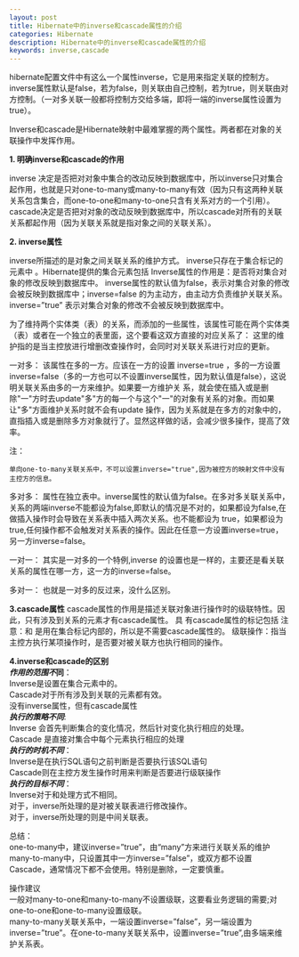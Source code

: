 ```yaml
---
layout: post
title: Hibernate中的inverse和cascade属性的介绍
categories: Hibernate
description: Hibernate中的inverse和cascade属性的介绍
keywords: inverse,cascade
---
```

hibernate配置文件中有这么一个属性inverse，它是用来指定关联的控制方。inverse属性默认是false，若为false，则关联由自己控制，若为true，则关联由对方控制。（一对多关联一般都将控制方交给多端，即将一端的inverse属性设置为true）。  


Inverse和cascade是Hibernate映射中最难掌握的两个属性。两者都在对象的关联操作中发挥作用。  


 **1. 明确inverse和cascade的作用**  
 
inverse 决定是否把对对象中集合的改动反映到数据库中，所以inverse只对集合起作用，也就是只对one-to-many或many-to-many有效（因为只有这两种关联关系包含集合，而one-to-one和many-to-one只含有关系对方的一个引用）。cascade决定是否把对对象的改动反映到数据库中，所以cascade对所有的关联关系都起作用（因为关联关系就是指对象之间的关联关系）。  

 **2. inverse属性**  
 

inverse所描述的是对象之间关联关系的维护方式。 
inverse只存在于集合标记的元素中 。Hibernate提供的集合元素包括<set/> <map/> <list/> <array /> <bag /> 
Inverse属性的作用是：是否将对集合对象的修改反映到数据库中。 
inverse属性的默认值为false，表示对集合对象的修改会被反映到数据库中；inverse=false 的为主动方，由主动方负责维护关联关系。 
inverse=”true” 表示对集合对象的修改不会被反映到数据库中。  


 为了维持两个实体类（表）的关系，而添加的一些属性，该属性可能在两个实体类（表）或者在一个独立的表里面，这个要看这双方直接的对应关系了： 这里的维护指的是当主控放进行增删改查操作时，会同时对关联关系进行对应的更新。  
 

   一对多： 该属性在多的一方。应该在一方的设置 inverse=true ，多的一方设置 inverse=false（多的一方也可以不设置inverse属性，因为默认值是false），这说明关联关系由多的一方来维护。如果要一方维护关 系，就会使在插入或是删除"一"方时去update"多"方的每一个与这个"一"的对象有关系的对象。而如果让"多"方面维护关系时就不会有update 操作，因为关系就是在多方的对象中的，直指插入或是删除多方对象就行了。显然这样做的话，会减少很多操作，提高了效率。  
   
注：  

    单向one-to-many关联关系中，不可以设置inverse="true",因为被控方的映射文件中没有主控方的信息。

   多对多： 属性在独立表中。inverse属性的默认值为false。在多对多关联关系中，关系的两端inverse不能都设为false,即默认的情况是不对的，如果都设为false,在做插入操作时会导致在关系表中插入两次关系。也不能都设为 true，如果都设为true,任何操作都不会触发对关系表的操作。因此在任意一方设置inverse=true，另一方inverse=false。  
   

   一对一： 其实是一对多的一个特例,inverse 的设置也是一样的，主要还是看关联关系的属性在哪一方，这一方的inverse=false。

   多对一： 也就是一对多的反过来，没什么区别。  
   

**3.cascade属性**
cascade属性的作用是描述关联对象进行操作时的级联特性。因此，只有涉及到关系的元素才有cascade属性。 
具 有cascade属性的标记包括<many-to-one /> <one-to-one /> <any /> <set /><bag /> <idbag /> <list /> <array /> 
注意：<ont-to-many />和 <many-to-many />是用在集合标记内部的，所以是不需要cascade属性的。 
级联操作：指当主控方执行某项操作时，是否要对被关联方也执行相同的操作。  

**4.inverse和cascade的区别**  
***作用的范围不*同**：  
Inverse是设置在集合元素中的。  
Cascade对于所有涉及到关联的元素都有效。  
<many-to-one/><ont-to-many/>没有inverse属性，但有cascade属性   
***执行的策略不同***:  
Inverse 会首先判断集合的变化情况，然后针对变化执行相应的处理。  
Cascade 是直接对集合中每个元素执行相应的处理   
***执行的时机不同***：  
Inverse是在执行SQL语句之前判断是否要执行该SQL语句  
Cascade则在主控方发生操作时用来判断是否要进行级联操作  
***执行的目标不同***：  
Inverse对于<ont-to-many>和<many-to-many>处理方式不相同。  
对于<ont-to-many>，inverse所处理的是对被关联表进行修改操作。  
对于<many-to-many>，inverse所处理的则是中间关联表。  

总结：  
one-to-many中，建议inverse=”true”，由“many”方来进行关联关系的维护  
many-to-many中，只设置其中一方inverse=”false”，或双方都不设置  
Cascade，通常情况下都不会使用。特别是删除，一定要慎重。  

操作建议  
 一般对many-to-one和many-to-many不设置级联，这要看业务逻辑的需要;对one-to-one和one-to-many设置级联。  
 many-to-many关联关系中，一端设置inverse=”false”，另一端设置为inverse=”true”。在one-to-many关联关系中，设置inverse=”true”,由多端来维护关系表。

 
 
  

